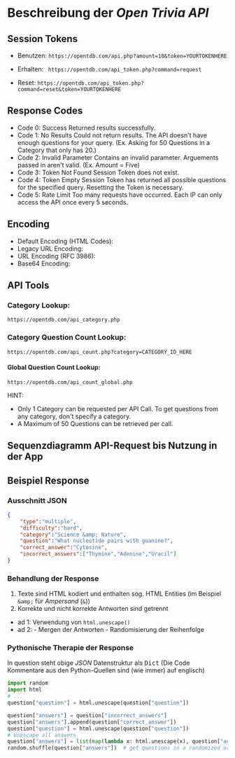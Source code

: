 # Beschreibung der <var>Open Trivia API</var>


## Session Tokens

- Benutzen: ```https://opentdb.com/api.php?amount=10&token=YOURTOKENHERE```

- Erhalten: ``` https://opentdb.com/api_token.php?command=request```

- Reset: ```https://opentdb.com/api_token.php?command=reset&token=YOURTOKENHERE```

## Response Codes


 -   Code 0: Success Returned results successfully.
 -   Code 1: No Results Could not return results. The API doesn't have enough questions for your query. (Ex. Asking for 50 Questions in a Category that only has 20.)
 -   Code 2: Invalid Parameter Contains an invalid parameter. Arguements passed in aren't valid. (Ex. Amount = Five)
 -   Code 3: Token Not Found Session Token does not exist.
 -   Code 4: Token Empty Session Token has returned all possible questions for the specified query. Resetting the Token is necessary.
 -   Code 5: Rate Limit Too many requests have occurred. Each IP can only access the API once every 5 seconds.

## Encoding 
 -   Default Encoding (HTML Codes):
 -   Legacy URL Encoding:
 -   URL Encoding (RFC 3986):
 -   Base64 Encoding:

## API Tools

### Category Lookup:

```https://opentdb.com/api_category.php```

### Category Question Count Lookup: 

```https://opentdb.com/api_count.php?category=CATEGORY_ID_HERE```

#### Global Question Count Lookup: 

```https://opentdb.com/api_count_global.php```



 HINT:  
  - Only 1 Category can be requested per API Call. To get questions from any category, don't specify a category.
  - A Maximum of 50 Questions can be retrieved per call.

## Sequenzdiagramm API-Request bis Nutzung in der App

## Beispiel Response

### Ausschnitt JSON
```json
{
    "type":"multiple",
    "difficulty":"hard",
    "category":"Science &amp; Nature",
    "question":"What nucleotide pairs with guanine?",
    "correct_answer":"Cytosine",
    "incorrect_answers":["Thymine","Adenine","Uracil"]
}
```

### Behandlung der Response

1. Texte sind HTML kodiert und enthalten sog. HTML Entities (im Beispiel ```&amp;``` für <var>Ampersand</var> (```&```))
2. Korrekte und nicht korrekte Antworten sind getrennt

- ad 1: Verwendung von ```html.unescape()```
- ad 2:
        - Mergen der Antworten
        - Randomisierung der Reihenfolge

### Pythonische Therapie der Response
In question steht obige <var>JSON</var> Datenstruktur als <kbd>Dict</kbd>
(Die Code Kommentare aus den Python-Quellen sind (wie immer) auf englisch)

```python
import random
import html
# ...
question["question"] = html.unescape(question["question"])

question["answers"] = question["incorrect_answers"]
question["answers"].append(question["correct_answer"])
question["question"] = html.unescape(question["question"])
# Unescape all answers
question["answers"] = list(map(lambda x: html.unescape(x), question["answers"]))
random.shuffle(question["answers"])  # get questions in a randomized order

```